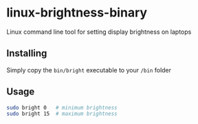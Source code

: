 linux-brightness-binary
=======================

Linux command line tool for setting display brightness on laptops

## Installing

Simply copy the `bin/bright` executable to your `/bin` folder

## Usage

```sh
sudo bright 0   # minimum brightness
sudo bright 15  # maximum brightness
```
